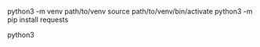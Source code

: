 python3 -m venv path/to/venv
source path/to/venv/bin/activate
python3 -m pip install requests


python3 
